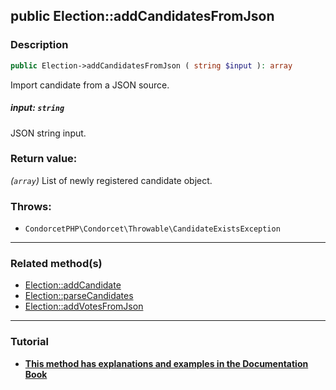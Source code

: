 ## public Election::addCandidatesFromJson

### Description    

```php
public Election->addCandidatesFromJson ( string $input ): array
```

Import candidate from a JSON source.
    

##### **input:** *```string```*   
JSON string input.    


### Return value:   

*(```array```)* List of newly registered candidate object.



### Throws:   

* ```CondorcetPHP\Condorcet\Throwable\CandidateExistsException```

---------------------------------------

### Related method(s)      

* [Election::addCandidate](/Docs/MethodsReferences/Election%20Class/public%20Election--addCandidate.md)    
* [Election::parseCandidates](/Docs/MethodsReferences/Election%20Class/public%20Election--parseCandidates.md)    
* [Election::addVotesFromJson](/Docs/MethodsReferences/Election%20Class/public%20Election--addVotesFromJson.md)    

---------------------------------------

### Tutorial

* **[This method has explanations and examples in the Documentation Book](https://www.condorcet.io#/3.AsPhpLibrary/4.Candidates)**    
